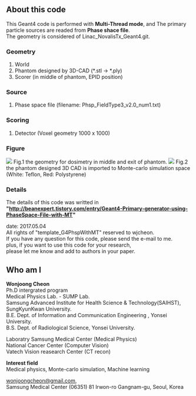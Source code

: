 ## About this code  
This Geant4 code is performed with **Multi-Thread mode**, and The primary particle sources are readed from **Phase shace file**.  
The geometry is considered of Linac_NovalisTx_Geant4.git.  
 

### Geometry  
1) World  
2) Phantom designed by 3D-CAD (*.stl -> *.ply)  
2) Scorer (in middle of phantom, EPID position)  

### Source   
1) Phase space file (filename: Phsp_FieldType3_v2.0_num1.txt)   

### Scoring    
1) Detector (Voxel geometry 1000 x 1000)  

### Figure    
<img src = https://github.com/wjcheon/Linac_NovalisTx_PhspMT_Geant4/blob/master/geometry_beam_on..jpg />  
Fig.1 the geometry for dosimetry in middle and exit of phantom.   
  
  
    
<img src = https://github.com/wjcheon/Linac_NovalisTx_PhspMT_Geant4/blob/master/phantom_hetero_designed_cad..jpg />  
Fig.2 the phantom designed 3D CAD is imported to Monte-carlo simulation space (White: Teflon, Red: Polystyrene)  


### Details 
The details of this code was writted in **"http://beanexpert.tistory.com/entry/Geant4-Primary-generator-using-PhaseSpace-File-with-MT"**  




date: 2017.05.04  
All rights of "template_G4PhspWithMT" reserved to wjcheon.  
If you have any question for this code, please send the e-mail to me.  
plus, if you want to use this code for your research,  
please let me know and add to authors in your paper.  
  



## Who am I 
**Wonjoong Cheon**  
Ph.D intergrated program  
Medical Physics Lab. - SUMP Lab.  
Samsung Advanced Institute for Health Science & Technology(SAIHST), SungKyunKwan University.  
B.E. Dept. of Information and Communication Engineering , Yonsei University.  
B.S. Dept. of Radiological Science, Yonsei University.  

Laboratry
Samsung Medical Center (Medical Physics)  
National Cancer Center (Computer Vision)  
Vatech Vision reasearch Center (CT recon)  

**Interest field**  
Medical physics, Monte-carlo simulation, Machine learning  

wonjoongcheon@gmail.com,   
Samsung Medical Center (06351) 81 Irwon-ro Gangnam-gu, Seoul, Korea
